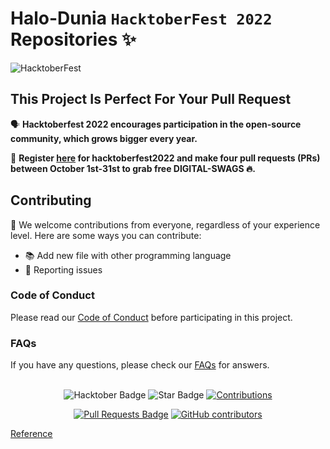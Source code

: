 # Halo-Dunia `HacktoberFest 2022` Repositories ✨

![HacktoberFest](https://github.com/newridho/Halo-Dunia22/raw/main/.github/logo_hd.png)

## This Project Is Perfect For Your Pull Request

🗣 **Hacktoberfest 2022 encourages participation in the open-source community, which grows bigger every year.**

📢 **Register [here](https://hacktoberfest2023.digitalocean.com) for hacktoberfest2022 and make four pull requests (PRs) between October 1st-31st to grab free DIGITAL-SWAGS 🔥.**

## Contributing

🎉 We welcome contributions from everyone, regardless of your experience level. Here are some ways you can contribute:

- 📚 Add new file with other programming language
- 🐞 Reporting issues

### Code of Conduct

Please read our [Code of Conduct](codeofconduct.md) before participating in this project.

### FAQs

If you have any questions, please check our [FAQs](Faqs.md) for answers.

<br>
<div align="center">

<img src="https://img.shields.io/badge/hacktoberfest2023--blueviolet" alt="Hacktober Badge"/>
 <img src="https://img.shields.io/static/v1?label=%F0%9F%8C%9F&message=If%20Useful&style=style=flat&color=BC4E99" alt="Star Badge"/>
 <a href="https://github.com/newridho" ><img src="https://img.shields.io/badge/Contributions-welcome-violet.svg?style=flat&logo=git" alt="Contributions" /></a>

<a href="https://github.com/newridho/Halo-Dunia22/pulls"><img src="https://img.shields.io/github/issues-pr/ossamamehmood/hacktoberfest2023" alt="Pull Requests Badge"/></a>
<a href="https://github.com/newridho/Halo-Dunia22/graphs/contributors"><img alt="GitHub contributors" src="https://img.shields.io/github/contributors/newridho/Halo-Dunia22?color=2b9348"></a>

</div>

[Reference](https://github.com/ossamamehmood/Hacktoberfest2023/blob/main/README.md)
